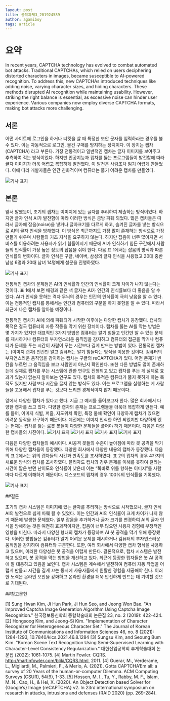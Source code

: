 ```yaml
---
layout: post
title: 공작과제3_201924589
author: agamiboy
tags: article
---
```


# 요약

In recent years, CAPTCHA technology has evolved to combat automated bot attacks. Traditional CAPTCHAs, which relied on users deciphering distorted characters in images, became susceptible to AI-powered recognition. To address this, new CAPTCHAs introduced techniques like adding noise, varying character sizes, and hiding characters. These methods disrupted AI recognition while maintaining usability. However, striking the right balance is essential, as excessive noise can hinder user experience. Various companies now employ diverse CAPTCHA formats, making bot attacks more challenging. 


## 서론

어떤 사이트에 로그인을 하거나 티켓을 살 때 특정한 보안 문자를 입력하라는 경우를 볼 수 있다. 이는 자동적으로 로그인, 물건 구매를 방지하는 장치이다. 이 장치는 캡차(CAPTCHA) 라고 부른다. 가장 전통적이고 일반적인 캡차는 글자 이미지를 보여주고 추측하여 적는 방식이었다. 하지만 인공지능과 캡차를 뚫는 프로그램들이 발전함에 따라 글자 이미지가 더욱 어렵고 복잡하게 발전했다. 이 발전은 사람조차 읽기 어렵게 만들었다. 이에 따라 개발자들은 인간 친화적이며 컴퓨터는 뚫기 어려운 캡차를 만들었다. 

![기사 표지](https://agamiboy.github.io/images/20231006/01.jpg)

## 본론

앞서 말했듯이, 초기의 캡차는 이미지에 있는 글자를 추리하여 제출하는 방식이었다. 하지만 글자 인식 AI가 발전함에 따라 이러한 방식은 금방 파훼 되었다. 많은 캡차들은 따라서 글자에 잡음(noise)을 넣거나 글자크기를 다르게 하고, 숨겨진 글자를 넣는 방식으로 AI의 글자 인식을 방해했다. 이 방식은 최근까지도 가장 많이 존재하는 방식으로 가장 만들기 쉬우며 사람들의 기초 지식을 요구하지 않는다. 하지만 잡음이 너무 많아지면 서비스를 이용하려는 사용자가 읽기 힘들어지기 때문에 AI가 인식하기 힘든 구간에서 사람들의 인식률이 가장 높은 정도의 잡음을 줘야 한다. 다음 표 1에서는 잡음의 방식과 따른 인식률의 변화이다. 글자 인식은 구글, 네이버, 삼성의 글자 인식을 사용했고 20대 중반 남성 6명과 20대 남녀 14명에게 설문을 진행하였다.

![기사 표지](https://agamiboy.github.io/images/20231006/02.jpg)

전통적인 캡차의 문제점은 AI의 인식률과 인간의 인식률이 크게 차이가 나지 않는다는 것이다. 표 1에서 보면 배경과 같은 색 글자는 AI가 인간의 인식률보다 더 좋음을 알 수 있다. AI가 인식을 못하는 격자 무늬의 경우는 인간의 인식률이 극히 낮음을 알 수 있다. 이는 전통적인 캡차를 통해서는 인간과 컴퓨터의 구분을 하지 못함을 알 수 있다. 따라서 최근에 나온 캡차를 알아볼 예정이다. 

전통적인 캡차가 AI에 의해 파훼되기 시작한 이후에는 다양한 캡차가 등장했다. 캡차의 목적은 결국 컴퓨터의 자동 작동을 막기 위한 장치이다. 캡차를 뚫는 AI를 막는 방법은 몇 가지가 있지만 대표적인 3가지 방법은 컴퓨터는 알기 힘들고 인간만 알 수 있는 문제를 제시하거나 컴퓨터의 부자연스러운 움직임을 감지하고 컴퓨터의 접근을 막거나 컴퓨터가 문제를 푸는 시간이 사람이 푸는 시간보다 길게 만드는 방법이 있다. 전통적인 캡차는 (이미지 캡차) 인간만 알고 컴퓨터는 알기 힘들다는 방식을 이용한 것이다. 컴퓨터의 부자연스러운 움직임을 감지하는 캡차는 구글의 reCAPTCHA가 있다. 어떤 존재가 빈칸을 누르면 그 움직임을 보고 사람인지 아닌지 확인한다. 또한 다른 방법도 많이 존재하는데 실제로 캡차를 푸는 시스템에 관한 연구도 진행되고 있고 캡차를 푸는 게 실제로 효과가 있는지 없는지 알아보는 연구도 있다. 캡차의 목적은 컴퓨터가 뚫지 못하게 하는 목적도 있지만 사람보다 시간을 끌지 않는 방식도 있다. 이는 프로그램을 실행하는 게 사람들을 고용해서 캡차를 푸는 것보다 느리면 경제적이지 않기 때문이다.

앞에서 다양한 캡차가 있다고 했다. 지금 그 예시를 들어보고자 한다. 많은 회사에서 다양한 캡차를 쓰고 있다. 다양한 캡차의 존재는 프로그램들을 더욱더 복잡하게 만든다. 예를 들어, 이미지 식별, 퍼즐, 지도위치 확인, 특정 물체 확인이 다양하게 캡차가 있으면 어려운 동작을 요구하기 때문이다. 예전에는 이미지 인식한 하면 되었지만 다양하게 있는 현재는 캡차를 뚫는 로봇 봇들이 다양한 문제들을 풀어야 하기 때문이다. 다음은 다양한 캡차들의 사진이다.
![기사 표지](https://agamiboy.github.io/images/20231006/03.jpg)
![기사 표지](https://agamiboy.github.io/images/20231006/04.jpg)
![기사 표지](https://agamiboy.github.io/images/20231006/05.jpg)
![기사 표지](https://agamiboy.github.io/images/20231006/06.jpg)


다음은 다양한 캡차들의 예시이다. AI공격 봇들의 수준이 높아짐에 따라 봇 공격을 막기 위해 다양한 캡차들이 등장했다. 다양한 회사에서 다양한 내용의 캡차가 등장했다. 다음의 표 2에서는 위의 캡차들의 시간과 만족도를 조사하였다. 표 2의 캡차의 경우 4가지의 새로운 방식의 캡차를 조사하였다. 블리자드 캡차의 경우 문제를 이해를 못하여 걸리는 시간이 짧은 반면 난이도와 인식률이 낮은데 이는 “똑바로 위를 향하는 이미지”를 사람마다 다르게 이해하기 때문이다. 디스코드의 캡차의 경우 100%의 인식률을 기록했다.

![기사 표지](https://agamiboy.github.io/images/20231006/07.jpg)


##결론

초기의 캡차 시스템은 이미지에 있는 글자를 추리하는 방식으로 시작했으나, 글자 인식 AI의 발전으로 쉽게 파훼 될 수 있었다. 이는 인간과 AI의 인식률이 크게 차이가 나지 않기 때문에 발생한 문제였다. 일부 잡음을 추가하거나 글자 크기를 변경하여 AI의 글자 인식을 방해하는 것은 여전히 효과적이지만, 잡음이 너무 많으면 사용자 경험에 부정적인 영향을 미친다. 따라서 다양한 형태의 캡차가 등장하며 AI 봇 공격을 막기 위해 등장했다. 이러한 방법들은 컴퓨터가 알기 어려운 문제를 제시하거나 컴퓨터의 부자연스러운 움직임을 감지하여 컴퓨터와 구분한다. 또한, 여러 회사에서 다양한 캡차 형식을 사용하고 있으며, 이러한 다양성은 봇 공격을 어렵게 만든다. 결론적으로, 캡차 시스템은 발전하고 있으며, 봇   공격을 막는 방법을 개선하고 있다. 최근에 등장한 캡자들은 봇 AI 공격에 잘 대응하고 있음을 보인다. 캡차 시스템은 계속해서 발전하여 컴퓨터 자동 작업을 어렵게 만들고 시간을 길게 끄는 동시에 사용자들에게 원활한 경험을 제공해야 한다. 이러한 노력은 온라인 보안을 강화하고 온라인 환경을 더욱 안전하게 만드는 데 기여할 것으로 기대된다.

##참고문헌

[1] Sung Hwan Kim, Ji Hun Park, Ji Hun Seo, and Jeong Won Bae. "An Improved Captcha Image Generation Algorithm Using Captcha Image Recognition." 한국정보통신학회 종합학술대회 논문집 23, no. 2 (2019): 422-424. 
[2] Hongsoog Kim, and Jeong-Si Kim. "Implementation of Character Recognizer for Heterogeneous Character Set." The Journal of Korean Institute of Communications and Information Sciences 46, no. 8 (2021): 1284-1293, 10.7840/kics.2021.46.8.1284
[3] Sungsu Kim, and Seoung Bum Kim. "Korean Scene Text Recognition Using Semi-Supervised Learning with Character-Level Consistency Regularization." 대한산업공학회 추계학술대회 논문집 (2022): 1061-1075. [4] Martin Fowler. CQRS. http://martinfowler.com/bliki/CQRS.html, 2011. 
[4] Guerar, M., Verderame, L., Migliardi, M., Palmieri, F., & Merlo, A. (2021). Gotta CAPTCHA’Em all: a survey of 20 Years of the human-or-computer Dilemma. ACM Computing Surveys (CSUR), 54(9), 1-33.
[5] Hossen, M. I., Tu, Y., Rabby, M. F., Islam, M. N., Cao, H., & Hei, X. (2020). An Object Detection based Solver for {Google’s} Image {reCAPTCHA} v2. In 23rd international symposium on research in attacks, intrusions and defenses (RAID 2020) (pp. 269-284).
